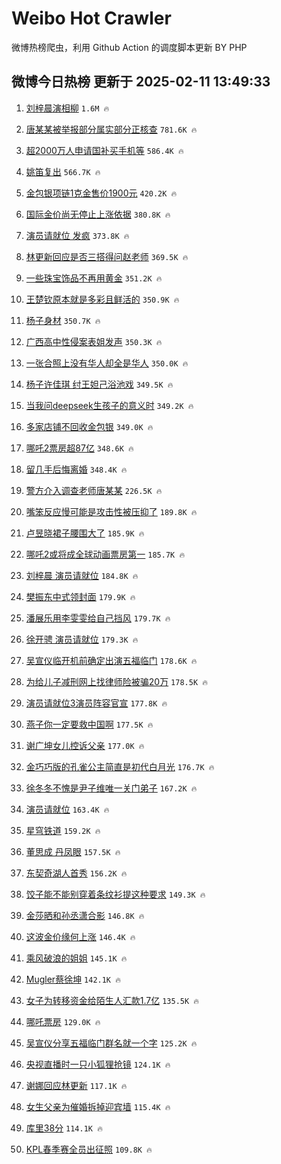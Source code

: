 # Weibo Hot Crawler 



微博热榜爬虫，利用 Github Action 的调度脚本更新 BY PHP 


## 微博今日热榜 更新于 2025-02-11 13:49:33 
1. [刘梓晨演相柳](https://s.weibo.com/weibo?q=%E5%88%98%E6%A2%93%E6%99%A8%E6%BC%94%E7%9B%B8%E6%9F%B3&t=31&band_rank=1&Refer=top) `1.6M 🔥` 

1. [唐某某被举报部分属实部分正核查](https://s.weibo.com/weibo?q=%23%E5%94%90%E6%9F%90%E6%9F%90%E8%A2%AB%E4%B8%BE%E6%8A%A5%E9%83%A8%E5%88%86%E5%B1%9E%E5%AE%9E%E9%83%A8%E5%88%86%E6%AD%A3%E6%A0%B8%E6%9F%A5%23&t=31&band_rank=2&Refer=top) `781.6K 🔥` 

1. [超2000万人申请国补买手机等](https://s.weibo.com/weibo?q=%23%E8%B6%852000%E4%B8%87%E4%BA%BA%E7%94%B3%E8%AF%B7%E5%9B%BD%E8%A1%A5%E4%B9%B0%E6%89%8B%E6%9C%BA%E7%AD%89%23&t=31&band_rank=3&Refer=top) `586.4K 🔥` 

1. [姚笛复出](https://s.weibo.com/weibo?q=%E5%A7%9A%E7%AC%9B%E5%A4%8D%E5%87%BA&t=31&band_rank=4&Refer=top) `566.7K 🔥` 

1. [金包银项链1克金售价1900元](https://s.weibo.com/weibo?q=%23%E9%87%91%E5%8C%85%E9%93%B6%E9%A1%B9%E9%93%BE1%E5%85%8B%E9%87%91%E5%94%AE%E4%BB%B71900%E5%85%83%23&t=31&band_rank=5&Refer=top) `420.2K 🔥` 

1. [国际金价尚无停止上涨依据](https://s.weibo.com/weibo?q=%23%E5%9B%BD%E9%99%85%E9%87%91%E4%BB%B7%E5%B0%9A%E6%97%A0%E5%81%9C%E6%AD%A2%E4%B8%8A%E6%B6%A8%E4%BE%9D%E6%8D%AE%23&t=31&band_rank=6&Refer=top) `380.8K 🔥` 

1. [演员请就位 发疯](https://s.weibo.com/weibo?q=%E6%BC%94%E5%91%98%E8%AF%B7%E5%B0%B1%E4%BD%8D%20%E5%8F%91%E7%96%AF&t=31&band_rank=7&Refer=top) `373.8K 🔥` 

1. [林更新回应是否三搭得问赵老师](https://s.weibo.com/weibo?q=%E6%9E%97%E6%9B%B4%E6%96%B0%E5%9B%9E%E5%BA%94%E6%98%AF%E5%90%A6%E4%B8%89%E6%90%AD%E5%BE%97%E9%97%AE%E8%B5%B5%E8%80%81%E5%B8%88&t=31&band_rank=8&Refer=top) `369.5K 🔥` 

1. [一些珠宝饰品不再用黄金](https://s.weibo.com/weibo?q=%23%E4%B8%80%E4%BA%9B%E7%8F%A0%E5%AE%9D%E9%A5%B0%E5%93%81%E4%B8%8D%E5%86%8D%E7%94%A8%E9%BB%84%E9%87%91%23&t=31&band_rank=9&Refer=top) `351.2K 🔥` 

1. [王楚钦原本就是多彩且鲜活的](https://s.weibo.com/weibo?q=%23%E7%8E%8B%E6%A5%9A%E9%92%A6%E5%8E%9F%E6%9C%AC%E5%B0%B1%E6%98%AF%E5%A4%9A%E5%BD%A9%E4%B8%94%E9%B2%9C%E6%B4%BB%E7%9A%84%23&t=31&band_rank=10&Refer=top) `350.9K 🔥` 

1. [杨子身材](https://s.weibo.com/weibo?q=%E6%9D%A8%E5%AD%90%E8%BA%AB%E6%9D%90&t=31&band_rank=11&Refer=top) `350.7K 🔥` 

1. [广西高中性侵案表姐发声](https://s.weibo.com/weibo?q=%23%E5%B9%BF%E8%A5%BF%E9%AB%98%E4%B8%AD%E6%80%A7%E4%BE%B5%E6%A1%88%E8%A1%A8%E5%A7%90%E5%8F%91%E5%A3%B0%23&t=31&band_rank=12&Refer=top) `350.3K 🔥` 

1. [一张合照上没有华人却全是华人](https://s.weibo.com/weibo?q=%E4%B8%80%E5%BC%A0%E5%90%88%E7%85%A7%E4%B8%8A%E6%B2%A1%E6%9C%89%E5%8D%8E%E4%BA%BA%E5%8D%B4%E5%85%A8%E6%98%AF%E5%8D%8E%E4%BA%BA&t=31&band_rank=13&Refer=top) `350.0K 🔥` 

1. [杨子许佳琪 纣王妲己浴池戏](https://s.weibo.com/weibo?q=%E6%9D%A8%E5%AD%90%E8%AE%B8%E4%BD%B3%E7%90%AA%20%E7%BA%A3%E7%8E%8B%E5%A6%B2%E5%B7%B1%E6%B5%B4%E6%B1%A0%E6%88%8F&t=31&band_rank=14&Refer=top) `349.5K 🔥` 

1. [当我问deepseek生孩子的意义时](https://s.weibo.com/weibo?q=%E5%BD%93%E6%88%91%E9%97%AEdeepseek%E7%94%9F%E5%AD%A9%E5%AD%90%E7%9A%84%E6%84%8F%E4%B9%89%E6%97%B6&t=31&band_rank=15&Refer=top) `349.2K 🔥` 

1. [多家店铺不回收金包银](https://s.weibo.com/weibo?q=%23%E5%A4%9A%E5%AE%B6%E5%BA%97%E9%93%BA%E4%B8%8D%E5%9B%9E%E6%94%B6%E9%87%91%E5%8C%85%E9%93%B6%23&t=31&band_rank=16&Refer=top) `349.0K 🔥` 

1. [哪吒2票房超87亿](https://s.weibo.com/weibo?q=%23%E5%93%AA%E5%90%922%E7%A5%A8%E6%88%BF%E8%B6%8587%E4%BA%BF%23&t=31&band_rank=17&Refer=top) `348.6K 🔥` 

1. [留几手后悔离婚](https://s.weibo.com/weibo?q=%23%E7%95%99%E5%87%A0%E6%89%8B%E5%90%8E%E6%82%94%E7%A6%BB%E5%A9%9A%23&t=31&band_rank=18&Refer=top) `348.4K 🔥` 

1. [警方介入调查老师唐某某](https://s.weibo.com/weibo?q=%23%E8%AD%A6%E6%96%B9%E4%BB%8B%E5%85%A5%E8%B0%83%E6%9F%A5%E8%80%81%E5%B8%88%E5%94%90%E6%9F%90%E6%9F%90%23&t=31&band_rank=19&Refer=top) `226.5K 🔥` 

1. [嘴笨反应慢可能是攻击性被压抑了](https://s.weibo.com/weibo?q=%23%E5%98%B4%E7%AC%A8%E5%8F%8D%E5%BA%94%E6%85%A2%E5%8F%AF%E8%83%BD%E6%98%AF%E6%94%BB%E5%87%BB%E6%80%A7%E8%A2%AB%E5%8E%8B%E6%8A%91%E4%BA%86%23&t=31&band_rank=20&Refer=top) `189.8K 🔥` 

1. [卢昱晓裙子腰围大了](https://s.weibo.com/weibo?q=%23%E5%8D%A2%E6%98%B1%E6%99%93%E8%A3%99%E5%AD%90%E8%85%B0%E5%9B%B4%E5%A4%A7%E4%BA%86%23&t=31&band_rank=21&Refer=top) `185.9K 🔥` 

1. [哪吒2或将成全球动画票房第一](https://s.weibo.com/weibo?q=%23%E5%93%AA%E5%90%922%E6%88%96%E5%B0%86%E6%88%90%E5%85%A8%E7%90%83%E5%8A%A8%E7%94%BB%E7%A5%A8%E6%88%BF%E7%AC%AC%E4%B8%80%23&t=31&band_rank=22&Refer=top) `185.7K 🔥` 

1. [刘梓晨 演员请就位](https://s.weibo.com/weibo?q=%E5%88%98%E6%A2%93%E6%99%A8%20%E6%BC%94%E5%91%98%E8%AF%B7%E5%B0%B1%E4%BD%8D&t=31&band_rank=23&Refer=top) `184.8K 🔥` 

1. [樊振东中式领封面](https://s.weibo.com/weibo?q=%23%E6%A8%8A%E6%8C%AF%E4%B8%9C%E4%B8%AD%E5%BC%8F%E9%A2%86%E5%B0%81%E9%9D%A2%23&t=31&band_rank=24&Refer=top) `179.9K 🔥` 

1. [潘展乐用李雯雯给自己挡风](https://s.weibo.com/weibo?q=%23%E6%BD%98%E5%B1%95%E4%B9%90%E7%94%A8%E6%9D%8E%E9%9B%AF%E9%9B%AF%E7%BB%99%E8%87%AA%E5%B7%B1%E6%8C%A1%E9%A3%8E%23&t=31&band_rank=25&Refer=top) `179.7K 🔥` 

1. [徐开骋 演员请就位](https://s.weibo.com/weibo?q=%E5%BE%90%E5%BC%80%E9%AA%8B%20%E6%BC%94%E5%91%98%E8%AF%B7%E5%B0%B1%E4%BD%8D&t=31&band_rank=26&Refer=top) `179.3K 🔥` 

1. [吴宣仪临开机前确定出演五福临门](https://s.weibo.com/weibo?q=%23%E5%90%B4%E5%AE%A3%E4%BB%AA%E4%B8%B4%E5%BC%80%E6%9C%BA%E5%89%8D%E7%A1%AE%E5%AE%9A%E5%87%BA%E6%BC%94%E4%BA%94%E7%A6%8F%E4%B8%B4%E9%97%A8%23&t=31&band_rank=27&Refer=top) `178.6K 🔥` 

1. [为给儿子减刑网上找律师险被骗20万](https://s.weibo.com/weibo?q=%23%E4%B8%BA%E7%BB%99%E5%84%BF%E5%AD%90%E5%87%8F%E5%88%91%E7%BD%91%E4%B8%8A%E6%89%BE%E5%BE%8B%E5%B8%88%E9%99%A9%E8%A2%AB%E9%AA%9720%E4%B8%87%23&t=31&band_rank=28&Refer=top) `178.5K 🔥` 

1. [演员请就位3演员阵容官宣](https://s.weibo.com/weibo?q=%E6%BC%94%E5%91%98%E8%AF%B7%E5%B0%B1%E4%BD%8D3%E6%BC%94%E5%91%98%E9%98%B5%E5%AE%B9%E5%AE%98%E5%AE%A3&t=31&band_rank=29&Refer=top) `177.8K 🔥` 

1. [燕子你一定要救中国啊](https://s.weibo.com/weibo?q=%E7%87%95%E5%AD%90%E4%BD%A0%E4%B8%80%E5%AE%9A%E8%A6%81%E6%95%91%E4%B8%AD%E5%9B%BD%E5%95%8A&t=31&band_rank=30&Refer=top) `177.5K 🔥` 

1. [谢广坤女儿控诉父亲](https://s.weibo.com/weibo?q=%23%E8%B0%A2%E5%B9%BF%E5%9D%A4%E5%A5%B3%E5%84%BF%E6%8E%A7%E8%AF%89%E7%88%B6%E4%BA%B2%23&t=31&band_rank=31&Refer=top) `177.0K 🔥` 

1. [金巧巧版的孔雀公主简直是初代白月光](https://s.weibo.com/weibo?q=%E9%87%91%E5%B7%A7%E5%B7%A7%E7%89%88%E7%9A%84%E5%AD%94%E9%9B%80%E5%85%AC%E4%B8%BB%E7%AE%80%E7%9B%B4%E6%98%AF%E5%88%9D%E4%BB%A3%E7%99%BD%E6%9C%88%E5%85%89&t=31&band_rank=32&Refer=top) `176.7K 🔥` 

1. [徐冬冬不愧是尹子维唯一关门弟子](https://s.weibo.com/weibo?q=%E5%BE%90%E5%86%AC%E5%86%AC%E4%B8%8D%E6%84%A7%E6%98%AF%E5%B0%B9%E5%AD%90%E7%BB%B4%E5%94%AF%E4%B8%80%E5%85%B3%E9%97%A8%E5%BC%9F%E5%AD%90&t=31&band_rank=33&Refer=top) `167.2K 🔥` 

1. [演员请就位](https://s.weibo.com/weibo?q=%E6%BC%94%E5%91%98%E8%AF%B7%E5%B0%B1%E4%BD%8D&t=31&band_rank=34&Refer=top) `163.4K 🔥` 

1. [星穹铁道](https://s.weibo.com/weibo?q=%E6%98%9F%E7%A9%B9%E9%93%81%E9%81%93&t=31&band_rank=35&Refer=top) `159.2K 🔥` 

1. [董思成 丹凤眼](https://s.weibo.com/weibo?q=%E8%91%A3%E6%80%9D%E6%88%90%20%E4%B8%B9%E5%87%A4%E7%9C%BC&t=31&band_rank=36&Refer=top) `157.5K 🔥` 

1. [东契奇湖人首秀](https://s.weibo.com/weibo?q=%23%E4%B8%9C%E5%A5%91%E5%A5%87%E6%B9%96%E4%BA%BA%E9%A6%96%E7%A7%80%23&t=31&band_rank=37&Refer=top) `156.2K 🔥` 

1. [饺子能不能别穿着条纹衫提这种要求](https://s.weibo.com/weibo?q=%23%E9%A5%BA%E5%AD%90%E8%83%BD%E4%B8%8D%E8%83%BD%E5%88%AB%E7%A9%BF%E7%9D%80%E6%9D%A1%E7%BA%B9%E8%A1%AB%E6%8F%90%E8%BF%99%E7%A7%8D%E8%A6%81%E6%B1%82%23&t=31&band_rank=38&Refer=top) `149.3K 🔥` 

1. [金莎晒和孙丞潇合影](https://s.weibo.com/weibo?q=%23%E9%87%91%E8%8E%8E%E6%99%92%E5%92%8C%E5%AD%99%E4%B8%9E%E6%BD%87%E5%90%88%E5%BD%B1%23&t=31&band_rank=39&Refer=top) `146.8K 🔥` 

1. [这波金价缘何上涨](https://s.weibo.com/weibo?q=%23%E8%BF%99%E6%B3%A2%E9%87%91%E4%BB%B7%E7%BC%98%E4%BD%95%E4%B8%8A%E6%B6%A8%23&t=31&band_rank=40&Refer=top) `146.4K 🔥` 

1. [乘风破浪的姐姐](https://s.weibo.com/weibo?q=%E4%B9%98%E9%A3%8E%E7%A0%B4%E6%B5%AA%E7%9A%84%E5%A7%90%E5%A7%90&t=31&band_rank=41&Refer=top) `145.1K 🔥` 

1. [Mugler蔡徐坤](https://s.weibo.com/weibo?q=%23Mugler%E8%94%A1%E5%BE%90%E5%9D%A4%23&t=31&band_rank=42&Refer=top) `142.1K 🔥` 

1. [女子为转移资金给陌生人汇款1.7亿](https://s.weibo.com/weibo?q=%23%E5%A5%B3%E5%AD%90%E4%B8%BA%E8%BD%AC%E7%A7%BB%E8%B5%84%E9%87%91%E7%BB%99%E9%99%8C%E7%94%9F%E4%BA%BA%E6%B1%87%E6%AC%BE1.7%E4%BA%BF%23&t=31&band_rank=43&Refer=top) `135.5K 🔥` 

1. [哪吒票房](https://s.weibo.com/weibo?q=%E5%93%AA%E5%90%92%E7%A5%A8%E6%88%BF&t=31&band_rank=44&Refer=top) `129.0K 🔥` 

1. [吴宣仪分享五福临门群名就一个字](https://s.weibo.com/weibo?q=%23%E5%90%B4%E5%AE%A3%E4%BB%AA%E5%88%86%E4%BA%AB%E4%BA%94%E7%A6%8F%E4%B8%B4%E9%97%A8%E7%BE%A4%E5%90%8D%E5%B0%B1%E4%B8%80%E4%B8%AA%E5%AD%97%23&t=31&band_rank=45&Refer=top) `125.2K 🔥` 

1. [央视直播时一只小狐狸抢镜](https://s.weibo.com/weibo?q=%23%E5%A4%AE%E8%A7%86%E7%9B%B4%E6%92%AD%E6%97%B6%E4%B8%80%E5%8F%AA%E5%B0%8F%E7%8B%90%E7%8B%B8%E6%8A%A2%E9%95%9C%23&t=31&band_rank=46&Refer=top) `124.1K 🔥` 

1. [谢娜回应林更新](https://s.weibo.com/weibo?q=%23%E8%B0%A2%E5%A8%9C%E5%9B%9E%E5%BA%94%E6%9E%97%E6%9B%B4%E6%96%B0%23&t=31&band_rank=47&Refer=top) `117.1K 🔥` 

1. [女生父亲为催婚拆掉迎宾墙](https://s.weibo.com/weibo?q=%23%E5%A5%B3%E7%94%9F%E7%88%B6%E4%BA%B2%E4%B8%BA%E5%82%AC%E5%A9%9A%E6%8B%86%E6%8E%89%E8%BF%8E%E5%AE%BE%E5%A2%99%23&t=31&band_rank=48&Refer=top) `115.4K 🔥` 

1. [库里38分](https://s.weibo.com/weibo?q=%23%E5%BA%93%E9%87%8C38%E5%88%86%23&t=31&band_rank=49&Refer=top) `114.1K 🔥` 

1. [KPL春季赛全员出征照](https://s.weibo.com/weibo?q=%23KPL%E6%98%A5%E5%AD%A3%E8%B5%9B%E5%85%A8%E5%91%98%E5%87%BA%E5%BE%81%E7%85%A7%23&t=31&band_rank=50&Refer=top) `109.8K 🔥` 

